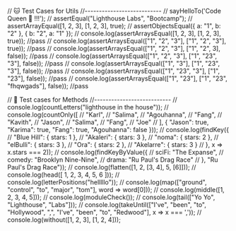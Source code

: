 
// 🐱 Test Cases for Utils
//---------------------------
// sayHelloTo('Code Queen 👑 !!!');
// assertEqual("Lighthouse Labs", "Bootcamp");
// assertArrayEqual([1, 2, 3], [1, 2, 3], true);
// assertObjectsEqual({ a: "1", b: "2" }, { b: "2", a: "1" });
// console.log(assertArraysEqual([1, 2, 3], [1, 2, 3], true)); //pass
// console.log(assertArraysEqual(["1", "2", "3"], ["1", "2", "3"], true)); //pass
// console.log(assertArraysEqual(["1", "2", "3"], ["1", "2", 3], false)); //pass
// console.log(assertArraysEqual(["1", "2", "3"], ["1", "23", "3"], false)); //pass
// console.log(assertArraysEqual(["1", "3"], ["1", "23", "3"], false)); //pass
// console.log(assertArraysEqual(["1", "23", "3"], ["1", "23"], false)); //pass
// console.log(assertArraysEqual(["1", "23"], ["1", "23", "fhqwgads"], false)); //pass

// 🍑 Test cases for Methods
//---------------------------
// console.log(countLetters("lighthouse in the house"));
// console.log(countOnly([
//   "Karl",
//   "Salima",
//   "Agouhanna",
//   "Fang",
//   "Kavith",
//   "Jason",
//   "Salima",
//   "Fang",
//   "Joe"
// ], { "Jason": true, "Karima": true, "Fang": true, "Agouhanna": false }));
// console.log(findKey({
//   "Blue Hill": { stars: 1 },
//   "Akaleri":   { stars: 3 },
//   "noma":      { stars: 2 },
//   "elBulli":   { stars: 3 },
//   "Ora":       { stars: 2 },
//   "Akelarre":  { stars: 3 }
// }, x => x.stars === 2));
// console.log(findKeyByValue({
//   sciFi: "The Expanse",
//   comedy: "Brooklyn Nine-Nine",
//   drama:  "Ru Paul's Drag Race"
// }, "Ru Paul's Drag Race"));
// console.log(flatten([1, 2, [3, 4], 5, [6]]));
// console.log(head([ 1, 2, 3, 4, 5, 6 ]));
// console.log(letterPositions("helllllo"));
// console.log(map(["ground", "control", "to", "major", "tom"], word => word[0]));
// console.log(middle([1, 2, 3, 4, 5]));
// console.log(moduleCheck());
// console.log(tail(["Yo Yo", "Lighthouse", "Labs"]));
// console.log(takeUntil(["I've", "been", "to", "Hollywood", ",", "I've", "been", "to", "Redwood"], x => x === ','));
// console.log(without([1, 2, 3], [1, 2, 4]));
